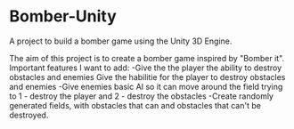 # Bomber-Unity
A project to build a bomber game using the Unity 3D Engine.

The aim of this project is to create a bomber game inspired by "Bomber it". 
Important features I want to add:
  -Give the the player the ability to destroy obstacles and enemies Give the habilitie for the player to destroy obstacles and enemies
  -Give enemies basic AI so it can move around the field trying to 1 - destroy the player and 2 - destroy the obstacles
  -Create randomly generated fields, with obstacles that can and obstacles that can't be destroyed.

